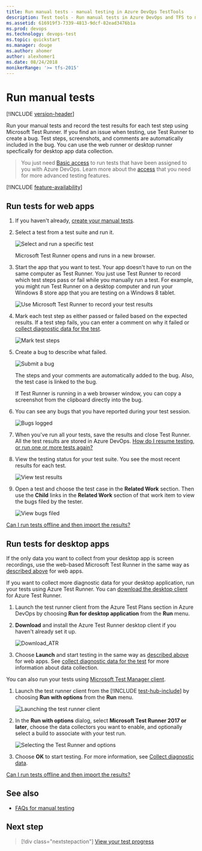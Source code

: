 ```yaml
---
title: Run manual tests - manual testing in Azure DevOps TestTools
description: Test tools - Run manual tests in Azure DevOps and TFS to make sure each of the deliverables meets your users needs
ms.assetid: 616919f3-7339-4813-9dcf-82ead3476b1a
ms.prod: devops
ms.technology: devops-test
ms.topic: quickstart
ms.manager: douge
ms.author: ahomer
author: alexhomer1
ms.date: 08/24/2018
monikerRange: '>= tfs-2015'
---
```


# Run manual tests

[!INCLUDE [version-header](_shared/version-header.md)] 

Run your manual tests and record the test results for each test step 
using Microsoft Test Runner. If you find an issue when testing, 
use Test Runner to create a bug. Test steps, screenshots, and comments 
are automatically included in the bug. You can use the web runner or desktop runner specfically for desktop app data collection.  

> You just need [Basic access](https://visualstudio.microsoft.com/team-services/compare-features/) 
to run tests that have been assigned to you with Azure DevOps. 
Learn more about the [access](https://visualstudio.microsoft.com/pricing/visual-studio-online-pricing-vs) 
that you need for more advanced testing features.

[!INCLUDE [feature-availability](_shared/feature-availability.md)] 

<a name="run-web"></a>
## Run tests for web apps

1. If you haven't already, [create your manual tests](create-test-cases.md#test-cases).

1. Select a test from a test suite and run it.
      
   ![Select and run a specific test](_img/run-manual-tests/RunTest_2.png)

   Microsoft Test Runner opens and runs in a new browser.

1. Start the app that you want to test. Your app doesn't have to run on 
   the same computer as Test Runner. You just use Test Runner to record which 
   test steps pass or fail while you manually run a test. For example, you 
   might run Test Runner on a desktop computer and run your Windows 8 store 
   app that you are testing on a Windows 8 tablet.

   ![Use Microsoft Test Runner to record your test results](_img/run-manual-tests/RunTestsStartApp.png)

1. Mark each test step as either passed or failed based on the expected results. 
   If a test step fails, you can enter a comment on why it failed or [collect diagnostic data for the test](collect-diagnostic-data.md#collect-diagnostic-data-from-web-apps).

   ![Mark test steps](_img/run-manual-tests/RunTest_3.png)

1. Create a bug to describe what failed.

   ![Submit a bug](_img/run-manual-tests/RunTest_4.png)

   The steps and your comments are automatically added to the bug. Also, 
   the test case is linked to the bug.

   If Test Runner is running in a web browser window, 
   you can copy a screenshot from the clipboard directly into the bug.

1. You can see any bugs that you have reported during your test session.

   ![Bugs logged](_img/run-manual-tests/RunTest_5.png)

1. When you've run all your tests, save the results and close Test Runner. 
   All the test results are stored in Azure DevOps.
   [How do I resume testing, or run one or more tests again?](reference-qa.md#qanda)

1. View the testing status for your test suite.
   You see the most recent results for each test.

   ![View test results](_img/run-manual-tests/RunTest_8.png)

1. Open a test and choose the test case in the **Related Work** section.
   Then use the **Child** links in the **Related Work** section of that 
   work item to view the bugs filed by the tester.
   
   ![View bugs filed](_img/run-manual-tests/view-bugs.png)  

[Can I run tests offline and then import the results?](reference-qa.md#runoffline)

<a name="run-desktop"></a>
## Run tests for desktop apps

If the only data you want to collect from your desktop app
is screen recordings, use the web-based Microsoft Test Runner 
in the same way as [described above](#run-web) for web apps.

If you want to collect more diagnostic data for your desktop application, run your tests using Azure Test Runner. You can [download the desktop client](http://aka.ms/ATRDownload) for Azure Test Runner. 

1. Launch the test runner client from the Azure Test Plans section in Azure DevOps by choosing **Run for desktop application** from the **Run** menu. 

1. **Download** and install the Azure Test Runner desktop client if you haven't already set it up. 

   ![Download_ATR](_img/downloadATR.png)

1. Choose **Launch** and start testing in the same way as [described above](#run-web) for web apps. See [collect diagnostic data for the test](collect-diagnostic-data.md#collect-diagnostic-data-from-web-apps) for more information about data collection. 

You can also run your tests using [Microsoft Test Manager client](mtm/run-manual-tests-with-microsoft-test-manager.md).

1. Launch the test runner 
   client from the [!INCLUDE [test-hub-include](_shared/test-hub-include.md)] by choosing **Run with options**
   from the **Run** menu.

   ![Launching the test runner client](_img/_shared/collect-diagnostic-data-16.png)

1. In the **Run with options** dialog, select **Microsoft 
   Test Runner 2017 or later**, choose the data collectors you 
   want to enable, and optionally select a build to associate 
   with your test run.

   ![Selecting the Test Runner and options](_img/_shared/run-manual-tests-19.png)

1. Choose **OK** to start testing. For more information, see
   [Collect diagnostic data](collect-diagnostic-data.md#collect-desktop).

[Can I run tests offline and then import the results?](reference-qa.md#runoffline)

## See also

*  [FAQs for manual testing](reference-qa.md#runtests)

## Next step

> [!div class="nextstepaction"]
> [View your test progress](track-test-status.md)
